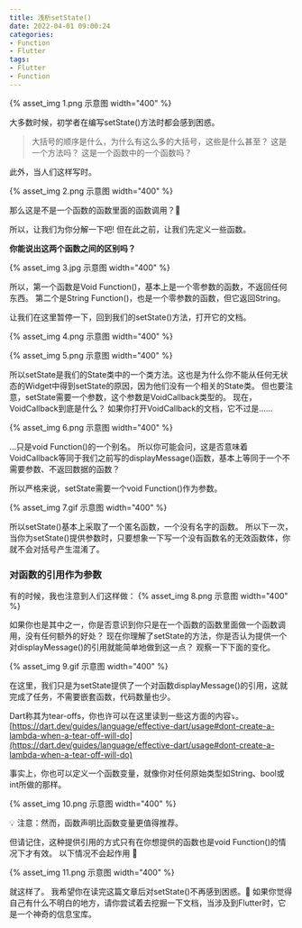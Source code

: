 ```yaml
---
title: 浅析setState()
date: 2022-04-01 09:00:24
categories:
- Function
- Flutter
tags:
- Flutter
- Function
---
```


{% asset_img 1.png 示意图 width="400" %}

大多数时候，初学者在编写setState()方法时都会感到困惑。

<!--more-->

> 大括号的顺序是什么，为什么有这么多的大括号，这些是什么甚至？
> 这是一个方法吗？
> 这是一个函数中的一个函数吗？

此外，当人们这样写时。

{% asset_img 2.png 示意图 width="400" %}

那么这是不是一个函数的函数里面的函数调用？🤔

所以，让我们为你分解一下吧!
但在此之前，让我们先定义一些函数。

**你能说出这两个函数之间的区别吗？**

{% asset_img 3.jpg 示意图 width="400" %}

所以，第一个函数是Void Function()，基本上是一个零参数的函数，不返回任何东西。
第二个是String Function()，也是一个零参数的函数，但它返回String。

让我们在这里暂停一下，回到我们的setState()方法，打开它的文档。

{% asset_img 4.png 示意图 width="400" %}

{% asset_img 5.png 示意图 width="400" %}

所以setState是我们的State类中的一个类方法。这也是为什么你不能从任何无状态的Widget中得到setState的原因，因为他们没有一个相关的State类。
但也要注意，setState需要一个参数，这个参数是VoidCallback类型的。
现在，VoidCallback到底是什么？
如果你打开VoidCallback的文档，它不过是......

{% asset_img 6.png 示意图 width="400" %}

...只是void Function()的一个别名。
所以你可能会问，这是否意味着VoidCallback等同于我们之前写的displayMessage()函数，基本上等同于一个不需要参数、不返回数据的函数？

所以严格来说，setState需要一个void Function()作为参数。

{% asset_img 7.gif 示意图 width="400" %}

所以setState()基本上采取了一个匿名函数，一个没有名字的函数。
所以下一次，当你为setState()提供参数时，只要想象一下写一个没有函数名的无效函数体，你就不会对括号产生混淆了。

### 对函数的引用作为参数
有的时候，我也注意到人们这样做：
{% asset_img 8.png 示意图 width="400" %}

如果你也是其中之一，你是否意识到你只是在一个函数的函数里面做一个函数调用，没有任何额外的好处？
现在你理解了setState的方法，你是否认为提供一个对displayMessage()的引用就能简单地做到这一点？
观察一下下面的变化。

{% asset_img 9.gif 示意图 width="400" %}

在这里，我们只是为setState提供了一个对函数displayMessage()的引用，这就完成了任务，不需要嵌套函数，代码数量也少。


Dart称其为tear-offs，你也许可以在这里读到一些这方面的内容⤵️。
[https://dart.dev/guides/language/effective-dart/usage#dont-create-a-lambda-when-a-tear-off-will-do](https://dart.dev/guides/language/effective-dart/usage#dont-create-a-lambda-when-a-tear-off-will-do)

事实上，你也可以定义一个函数变量，就像你对任何原始类型如String、bool或int所做的那样。

{% asset_img 10.png 示意图 width="400" %}

💡 注意：然而，函数声明比函数变量更值得推荐。

但请记住，这种提供引用的方式只有在你想提供的函数也是void Function()的情况下才有效。
以下情况不会起作用 🔴

{% asset_img 11.png 示意图 width="400" %}

就这样了。
我希望你在读完这篇文章后对setState()不再感到困惑。🙏
如果你觉得自己有什么不明白的地方，请你尝试着去挖掘一下文档，当涉及到Flutter时，它是一个神奇的信息宝库。
